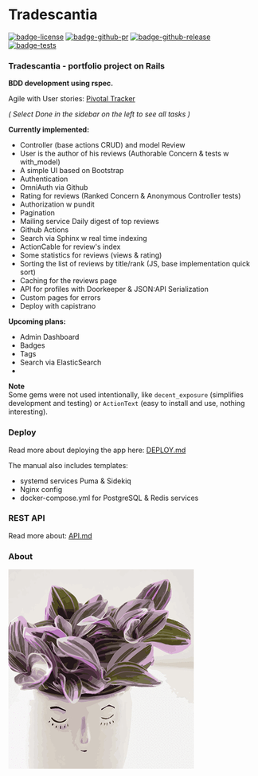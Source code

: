 # Tradescantia
[![badge-license][badge-license]][license]
[![badge-github-pr][badge-github-pr]][github-pr]
[![badge-github-release][badge-github-release]][github-release]
[![badge-tests][badge-tests]][github-workflow]

### Tradescantia - portfolio project on Rails

**BDD development using rspec.**

Agile with User stories: [Pivotal Tracker][tracker]

*( Select Done in the sidebar on the left to see all tasks )*  

**Currently implemented:**
- Controller (base actions CRUD) and model Review
- User is the author of his reviews (Authorable Concern & tests w with_model)
- A simple UI based on Bootstrap
- Authentication
- OmniAuth via Github
- Rating for reviews (Ranked Concern & Anonymous Controller tests)
- Authorization w pundit
- Pagination
- Mailing service Daily digest of top reviews
- Github Actions
- Search via Sphinx w real time indexing
- ActionCable for review's index
- Some statistics for reviews (views & rating)
- Sorting the list of reviews by title/rank (JS, base implementation quick sort)
- Caching for the reviews page
- API for profiles with Doorkeeper & JSON:API Serialization
- Custom pages for errors
- Deploy with capistrano

**Upcoming plans:**
- Admin Dashboard
- Badges
- Tags
- Search via ElasticSearch
- 

**Note**  
Some gems were not used intentionally, like `decent_exposure` (simplifies development and testing) or `ActionText` (easy to install and use, nothing interesting).

### Deploy
Read more about deploying the app here: [DEPLOY.md](docs/deploy/DEPLOY.md)  
  
The manual also includes templates:
  - systemd services Puma & Sidekiq
  - Nginx config
  - docker-compose.yml for PostgreSQL & Redis services

### REST API
Read more about: [API.md](docs/API.md)

### About

![tradescantia](docs/readme-tradescantia-pink-hill.gif "Tradescantia Pink Hill")

[tracker]: https://www.pivotaltracker.com/n/projects/2631941


[badge-license]: https://img.shields.io/github/license/ChildrenofkoRn/tradescantia?color=%232e9393 "license"
[license]: https://github.com/ChildrenofkoRn/tradescantia/blob/main/LICENSE "license"

[badge-github-pr]: https://img.shields.io/github/issues-pr-closed/ChildrenofKoRn/tradescantia?color=a063dd "count prs"
[github-pr]: https://github.com/ChildrenofkoRn/tradescantia/pulls "prs"

[badge-github-release]: https://img.shields.io/github/v/release/ChildrenofkoRn/tradescantia "current release"
[github-release]: https://github.com/ChildrenofkoRn/tradescantia/releases "releases"

[badge-tests]: https://img.shields.io/github/actions/workflow/status/ChildrenofkoRn/tradescantia/main_ror_rspec.yml?label=tests&branch=main&color=22c39e "tests status"
[github-workflow]: https://github.com/ChildrenofkoRn/tradescantia/actions/workflows/main_ror_rspec.yml "rspec workflow"
